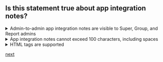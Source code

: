 ## Is this statement true about app integration notes?

<details>
  <summary>Admin-to-admin app integration notes are visible to Super, Group, and Report admins</summary>
<p>
No
</p>
</details>

<details>
  <summary>App integration notes cannot exceed 100 characters, including spaces</summary>
<p>
No
</p>
</details>


<details>
  <summary>HTML tags are supported</summary>
<p>
  No
</p>
</details>


[next](10.md)
